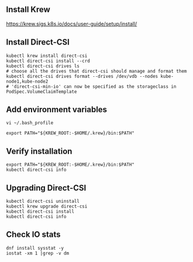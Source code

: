 ## Install Krew
https://krew.sigs.k8s.io/docs/user-guide/setup/install/

## Install Direct-CSI
```
kubectl krew install direct-csi
kubectl direct-csi install --crd
kubectl direct-csi drives ls
# choose all the drives that direct-csi should manage and format them
kubectl direct-csi drives format --drives /dev/vdb --nodes kube-node1,kube-node2
# 'direct-csi-min-io' can now be specified as the storageclass in PodSpec.VolumeClaimTemplate
```

## Add environment variables
```
vi ~/.bash_profile
```
```
export PATH="${KREW_ROOT:-$HOME/.krew}/bin:$PATH"
```

## Verify installation 
```
export PATH="${KREW_ROOT:-$HOME/.krew}/bin:$PATH"
kubectl direct-csi info
```

## Upgrading Direct-CSI
```
kubectl direct-csi uninstall
kubectl krew upgrade direct-csi
kubectl direct-csi install
kubectl direct-csi info
```

## Check IO stats
```
dnf install sysstat -y
iostat -xm 1 |grep -v dm
```
